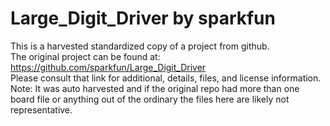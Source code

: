 
# Large_Digit_Driver by sparkfun  
This is a harvested standardized copy of a project from github.  
The original project can be found at:  
https://github.com/sparkfun/Large_Digit_Driver  
Please consult that link for additional, details, files, and license information.  
Note: It was auto harvested and if the original repo had more than one board file or anything out of the ordinary the files here are likely not representative.  
    